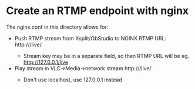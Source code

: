 # Create an RTMP endpoint with nginx
The nginx.conf in this directory allows for:
- Push RTMP stream from Xsplit/ObStudio to NGINX  RTMP URL: http://<IP OF NGINX SERVER>/live/<stream key> 
     * Stream key may be in a separate field, so then RTMP URL will be eg. http://127.0.0.1/live
- Play stream in VLC->Media->network stream http://<IP OF NGINX SERVER>/live/<stream key>
    * Don't use localhost, use 127.0.0.1 instead
